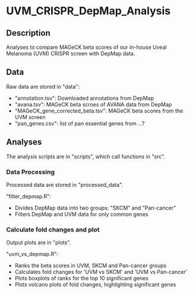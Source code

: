 # UVM_CRISPR_DepMap_Analysis

## Description
Analyses to compare MAGeCK beta scores of our in-house Uveal Melanoma (UVM) CRISPR screen with DepMap data.

## Data
Raw data are stored in "data":
- "annotation.tsv": Downloaded annotations from DepMap
- "avana.tsv": MAGeCK beta scroes of AVANA data from DepMap
- "MAGeCK_gene_corrected_beta.tsv": MAGeCK beta scores from the UVM screen
- "pan_genes.csv": list of pan essential genes from ...?

## Analyses
The analysis scripts are in "scripts", which call functions in "src".
### Data Processing
Processed data are stored in "processed_data".

"filter_depmap.R":
- Divides DepMap data into two groups: "SKCM" and "Pan-cancer"
- Filters DepMap and UVM data for only common genes

### Calculate fold changes and plot
Output plots are in "plots".

"uvm_vs_depmap.R":
- Ranks the beta scores in UVM, SKCM and Pan-cancer groups
- Calculates fold changes for 'UVM vs SKCM' and 'UVM vs Pan-cancer'
- Plots boxplots of ranks for the top 10 significant genes
- Plots volcano plots of fold changes, highlighting significant genes

